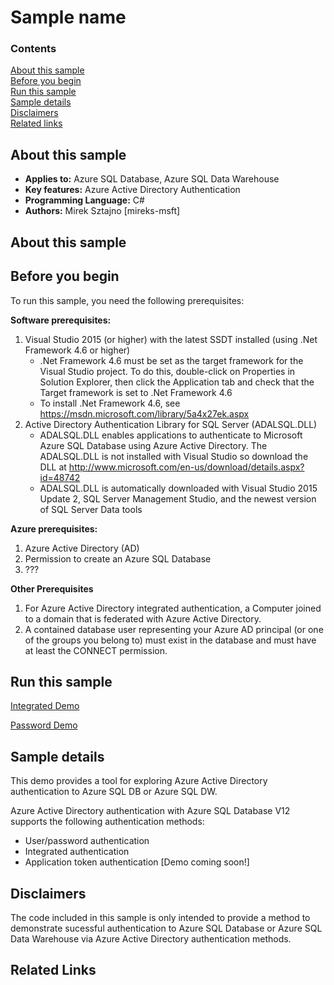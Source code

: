 # Sample name

### Contents

[About this sample](#about-this-sample)<br/>
[Before you begin](#before-you-begin)<br/>
[Run this sample](#run-this-sample)<br/>
[Sample details](#sample-details)<br/>
[Disclaimers](#disclaimers)<br/>
[Related links](#related-links)<br/>

<a name=about-this-sample></a>
## About this sample

<!-- Delete the ones that don't apply -->
- **Applies to:** Azure SQL Database, Azure SQL Data Warehouse 
- **Key features:** Azure Active Directory Authentication 
- **Programming Language:** C#
- **Authors:** Mirek Sztajno [mireks-msft]

## About this sample

<a name=before-you-begin></a>

## Before you begin

To run this sample, you need the following prerequisites:

**Software prerequisites:**

1. Visual Studio 2015 (or higher) with the latest SSDT installed (using .Net Framework 4.6 or higher)
	+ .Net Framework 4.6 must be set as the target framework for the Visual Studio project. To do this, double-click on Properties in Solution Explorer, then click the Application tab and check that the Target framework is set to .Net Framework 4.6
	+ To install .Net Framework 4.6, see https://msdn.microsoft.com/library/5a4x27ek.aspx
2. Active Directory Authentication Library for SQL Server (ADALSQL.DLL)
	+ ADALSQL.DLL enables applications to authenticate to Microsoft Azure SQL Database using Azure Active Directory. The ADALSQL.DLL is not installed with Visual Studio so download the DLL at http://www.microsoft.com/en-us/download/details.aspx?id=48742
	+ ADALSQL.DLL is automatically downloaded with Visual Studio 2015 Update 2, SQL Server Management Studio, and the newest version of SQL Server Data tools 

**Azure prerequisites:**
1. Azure Active Directory (AD) 
2. Permission to create an Azure SQL Database
3. ??? 

**Other Prerequisites** 

1. For Azure Active Directory integrated authentication, a Computer joined to a domain that is federated with Azure Active Directory.
2. A contained database user representing your Azure AD principal (or one of the groups you belong to) must exist in the database and must have at least the CONNECT permission. 

<a name=run-this-sample></a>

## Run this sample

<!-- Place sample links here --> 

[Integrated Demo](integrated)

[Password Demo](password)

<a name=sample-details></a>

## Sample details

This demo provides a tool for exploring Azure Active Directory authentication to Azure SQL DB or Azure SQL DW.

Azure Active Directory authentication with Azure SQL Database V12 supports the following authentication methods:
- User/password authentication  
- Integrated authentication 
- Application token authentication [Demo coming soon!]

<a name=disclaimers></a>

## Disclaimers
The code included in this sample is only intended to provide a method to demonstrate sucessful authentication to Azure SQL Database or Azure SQL Data Warehouse via Azure Active Directory authentication methods.  

<a name=related-links></a>
## Related Links
<!-- Links to more articles. Remember to delete "en-us" from the link path. -->

<!-- For more information, see these articles: --> 
